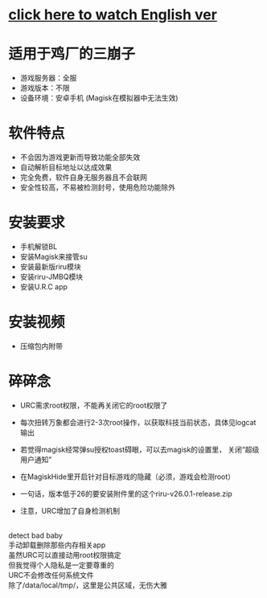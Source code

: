 # [click here to watch English ver](README_en.md)  

# 适用于鸡厂的三崩子
* 游戏服务器：全服
* 游戏版本：不限
* 设备环境：安卓手机 (Magisk在模拟器中无法生效)

# 软件特点
* 不会因为游戏更新而导致功能全部失效
* 自动解析目标地址以达成效果
* 完全免费，软件自身无服务器且不会联网
* 安全性较高，不易被检测封号，使用危险功能除外

# 安装要求
* 手机解锁BL
* 安装Magisk来接管su
* 安装最新版riru模块
* 安装riru-JMBQ模块
* 安装U.R.C app

# 安装视频
* 压缩包内附带

# 碎碎念

* URC需求root权限，不能再关闭它的root权限了

* 每次扭转万象都会进行2-3次root操作，以获取科技当前状态，具体见logcat输出

* 若觉得magisk经常弹su授权toast碍眼，可以去magisk的设置里， 关闭“超级用户通知”

* 在MagiskHide里开启针对目标游戏的隐藏（必须，游戏会检测root）

* 一句话，版本低于26的要安装附件里的这个riru-v26.0.1-release.zip

* 注意，URC增加了自身检测机制
<br/>
detect bad baby<br/>
手动卸载删除那些内存相关app<br/>
虽然URC可以直接动用root权限搞定<br/>
但我觉得个人隐私是一定要尊重的<br/>
URC不会修改任何系统文件<br/>
除了/data/local/tmp/，这里是公共区域，无伤大雅<br/>
